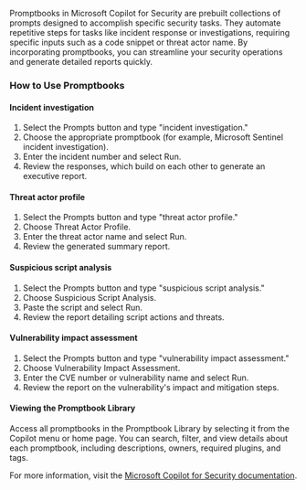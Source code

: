 Promptbooks in Microsoft Copilot for Security are prebuilt collections of prompts designed to accomplish specific security tasks. They automate repetitive steps for tasks like incident response or investigations, requiring specific inputs such as a code snippet or threat actor name. By incorporating promptbooks, you can streamline your security operations and generate detailed reports quickly.

### How to Use Promptbooks

#### Incident investigation
1. Select the Prompts button and type "incident investigation."
2. Choose the appropriate promptbook (for example, Microsoft Sentinel incident investigation).
3. Enter the incident number and select Run.
4. Review the responses, which build on each other to generate an executive report.

#### Threat actor profile
1. Select the Prompts button and type "threat actor profile."
2. Choose Threat Actor Profile.
3. Enter the threat actor name and select Run.
4. Review the generated summary report.

#### Suspicious script analysis
1. Select the Prompts button and type "suspicious script analysis."
2. Choose Suspicious Script Analysis.
3. Paste the script and select Run.
4. Review the report detailing script actions and threats.

#### Vulnerability impact assessment
1. Select the Prompts button and type "vulnerability impact assessment."
2. Choose Vulnerability Impact Assessment.
3. Enter the CVE number or vulnerability name and select Run.
4. Review the report on the vulnerability's impact and mitigation steps.

#### Viewing the Promptbook Library

Access all promptbooks in the Promptbook Library by selecting it from the Copilot menu or home page. You can search, filter, and view details about each promptbook, including descriptions, owners, required plugins, and tags. 

For more information, visit the [Microsoft Copilot for Security documentation](/copilot/security/using-promptbooks).
